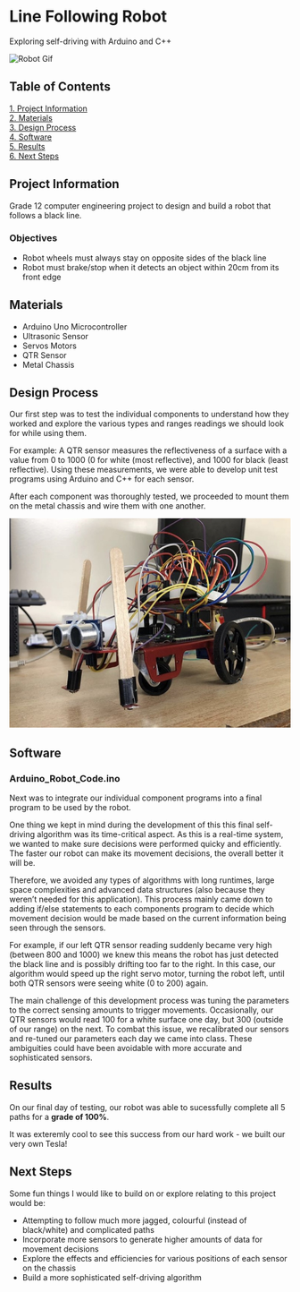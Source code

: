 # Line Following Robot

Exploring self-driving with Arduino and C++

![Robot Gif](assets/Robot_Gif.gif)

<!-- ![Robot Image](assets/Robot_Pic.jpg)  -->

## Table of Contents
[1. Project Information](#Project-Information)  
[2. Materials](#Materials)  
[3. Design Process](#Design-Process)  
[4. Software](#Software)  
[5. Results](#Results)  
[6. Next Steps](#Next-Steps)  

## Project Information

Grade 12 computer engineering project to design and build a robot that follows a black line.

### Objectives
- Robot wheels must always stay on opposite sides of the black line
- Robot must brake/stop when it detects an object within 20cm from its front edge

## Materials
- Arduino Uno Microcontroller
- Ultrasonic Sensor
- Servos Motors
- QTR Sensor
- Metal Chassis

## Design Process
Our first step was to test the individual components to understand how they worked and explore the various types and ranges readings we should look for while using them.

For example: A QTR sensor measures the reflectiveness of a surface with a value from 0 to 1000 (0 for white (most reflective), and 1000 for black (least reflective).
Using these measurements, we were able to develop unit test programs using Arduino and C++ for each sensor.

After each component was thoroughly tested, we proceeded to mount them on the metal chassis and wire them with one another.

![Robot Image](assets/Robot_Pic.jpg)

## Software
### Arduino_Robot_Code.ino
Next was to integrate our individual component programs into a final program to be used by the robot. 

One thing we kept in mind during the development of this this final self-driving algorithm was its time-critical aspect. As this is a real-time system, we wanted to make sure decisions were performed quicky and efficiently. The faster our robot can make its movement decisions, the overall better it will be.

Therefore, we avoided any types of algorithms with long runtimes, large space complexities and advanced data structures (also because they weren’t needed for this application). This process mainly came down to adding if/else statements to each components program to decide which movement decision would be made based on the current information being seen through the sensors. 

For example, if our left QTR sensor reading suddenly became very high (between 800 and 1000) we knew this means the robot has just detected the black line and is possibly drifting too far to the right. In this case, our algorithm would speed up the right servo motor, turning the robot left, until both QTR sensors were seeing white (0 to 200) again.

The main challenge of this development process was tuning the parameters to the correct sensing amounts to trigger movements. Occasionally, our QTR sensors would read 100 for a white surface one day, but 300 (outside of our range) on the next. To combat this issue, we recalibrated our sensors and re-tuned our parameters each day we came into class. These ambiguities could have been avoidable with more accurate and sophisticated sensors.

## Results

On our final day of testing, our robot was able to sucessfully complete all 5 paths for a **grade of 100%**.

It was exteremly cool to see this success from our hard work - we built our very own Tesla!

## Next Steps
Some fun things I would like to build on or explore relating to this project would be:
- Attempting to follow much more jagged, colourful (instead of black/white) and complicated paths
- Incorporate more sensors to generate higher amounts of data for movement decisions
- Explore the effects and efficiencies for various positions of each sensor on the chassis
- Build a more sophisticated self-driving algorithm
